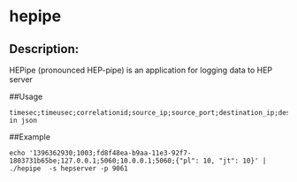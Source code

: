 hepipe
=======

## Description:
HEPipe (pronounced HEP-pipe) is an application for logging data to HEP server

##Usage

```
timesec;timeusec;correlationid;source_ip;source_port;destination_ip;destinaton_port;payload in json
```

##Example

```
echo '1396362930;1003;fd8f48ea-b9aa-11e3-92f7-1803731b65be;127.0.0.1;5060;10.0.0.1;5060;{"pl": 10, "jt": 10}' | ./hepipe  -s hepserver -p 9061
```
